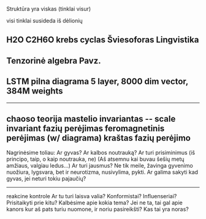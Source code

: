 
Struktūra yra viskas (tinklai visur)

visi tinklai susideda iš dėlionių

H2O
C2H6O
krebs cyclas
Šviesoforas
Lingvistika
-----
Tenzorinė algebra
Pavz.
---------
LSTM
pilna diagrama
5 layer, 8000 dim vector, 384M weights
------

------- 
chaoso teorija
mastelio invariantas -- scale invariant
fazių perėjimas
feromagnetinis perėjimas  (w/ diagrama)
kraštas fazių perėjimo
--------
Nagrinėsime toliau:
Ar gyvas?
Ar kalbos noutrauką?
Ar turi prisiminimus (iš principo, taip, o kaip noutrauka, ne)
(Aš atsemnu kai buvau šešių metų amžiaus, valgiau ledus...)
Ar turi jausmus? Ne tik meile, žavinga gyvenimo nuožiura, 
lygsvara, bet ir neurotizma, nusivylima, pykti.
Ar galima sakyti kad gyvas, jei neturi tokiu pajaučių?

------
reakcine kontrole
Ar tu turi laisva valia?
Konformistai? Influenseriai? Prisitaikyti prie kitu?
Kalbėsime apie kokia tema?
Jei ne ta, tai gal apie kanors kur aš pats turiu nuomone, ir noriu
pasireikšti? 
Kas tai yra noras?
